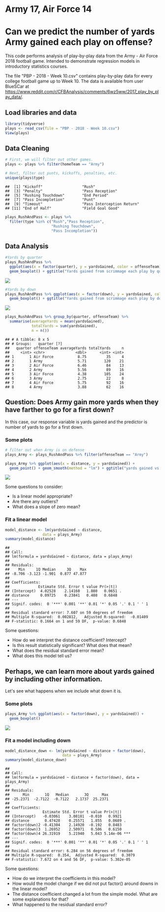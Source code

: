 
Army 17, Air Force 14
=====================

Can we predict the number of yards Army gained each play on offense?
====================================================================

This code performs analysis of play-by-play data from the Army - Air Force 2018 football game. Intended to demonstrate regression models in introductory statistics courses.

The file "PBP - 2018 - Week 10.csv" contains play-by-play data for every college football game up to Week 10. The data is available from user BlueSCar at <https://www.reddit.com/r/CFBAnalysis/comments/6wz5ww/2017_play_by_play_data/>.

Load libraries and data
-----------------------

``` r
library(tidyverse)
plays <- read_csv(file = "PBP - 2018 - Week 10.csv")
View(plays)
```

Data Cleaning
-------------

``` r
# First, we will filter out other games.
plays <- plays %>% filter(homeTeam == "Army")

# Next, filter out punts, kickoffs, penalties, etc. 
unique(plays$type)
```

    ##  [1] "Kickoff"                  "Rush"                    
    ##  [3] "Penalty"                  "Pass Reception"          
    ##  [5] "Rushing Touchdown"        "End Period"              
    ##  [7] "Pass Incompletion"        "Punt"                    
    ##  [9] "Timeout"                  "Pass Interception Return"
    ## [11] "End of Half"              "Field Goal Good"

``` r
plays_RushAndPass <- plays %>% 
  filter(type %in% c("Rush","Pass Reception",
                     "Rushing Touchdown",
                     "Pass Incompletion")) 
```

Data Analysis
-------------

``` r
#Yards by quarter
plays_RushAndPass %>% 
  ggplot(aes(x = factor(quarter), y = yardsGained, color = offenseTeam)) +
  geom_boxplot() + ggtitle("Yards gained from scrimmage each play by quarter")
```

![](README_files/figure-markdown_github-ascii_identifiers/unnamed-chunk-3-1.png)

``` r
#Yards by down
plays_RushAndPass %>% ggplot(aes(x = factor(down), y = yardsGained, color = offenseTeam)) +
  geom_boxplot() + ggtitle("Yards gained from scrimmage each play by down")
```

![](README_files/figure-markdown_github-ascii_identifiers/unnamed-chunk-3-2.png)

``` r
plays_RushAndPass %>% group_by(quarter, offenseTeam) %>% 
  summarise(averageYards = mean(yardsGained),
            totalYards = sum(yardsGained), 
            n = n())
```

    ## # A tibble: 8 x 5
    ## # Groups:   quarter [?]
    ##   quarter offenseTeam averageYards totalYards     n
    ##     <int> <chr>              <dbl>      <int> <int>
    ## 1       1 Air Force           8.75         35     4
    ## 2       1 Army                5.71        120    21
    ## 3       2 Air Force           6.46         84    13
    ## 4       2 Army                5.56         89    16
    ## 5       3 Air Force           4.38        105    24
    ## 6       3 Army                2.75         22     8
    ## 7       4 Air Force           5.75         92    16
    ## 8       4 Army                3.88         62    16

Question: Does Army gain more yards when they have farther to go for a first down?
----------------------------------------------------------------------------------

In this case, our response variable is yards gained and the predictor is number of yards to go for a first down.

### Some plots

``` r
# filter out when Army is on defense
plays_Army <- plays_RushAndPass %>% filter(offenseTeam == "Army") 

plays_Army %>% ggplot(aes(x = distance, y = yardsGained)) + 
  geom_point() + geom_smooth(method = "lm") + ggtitle("yards gained vs. distance to go")
```

![](README_files/figure-markdown_github-ascii_identifiers/unnamed-chunk-4-1.png)

Some questions to consider:

-   Is a linear model appropriate?
-   Are there any outliers?
-   What does a slope of zero mean?

### Fit a linear model

``` r
model_distance <- lm(yardsGained ~ distance, 
                 data = plays_Army)
summary(model_distance)
```

    ## 
    ## Call:
    ## lm(formula = yardsGained ~ distance, data = plays_Army)
    ## 
    ## Residuals:
    ##    Min     1Q Median     3Q    Max 
    ## -8.706 -3.123 -1.901  0.877 47.877 
    ## 
    ## Coefficients:
    ##             Estimate Std. Error t value Pr(>|t|)  
    ## (Intercept)  4.02528    2.14160   1.880   0.0651 .
    ## distance     0.09725    0.23841   0.408   0.6848  
    ## ---
    ## Signif. codes:  0 '***' 0.001 '**' 0.01 '*' 0.05 '.' 0.1 ' ' 1
    ## 
    ## Residual standard error: 7.607 on 59 degrees of freedom
    ## Multiple R-squared:  0.002812,   Adjusted R-squared:  -0.01409 
    ## F-statistic: 0.1664 on 1 and 59 DF,  p-value: 0.6848

Some questions:

-   How do we interpret the distance coefficient? Intercept?
-   Is this result statistically significant? What does that mean?
-   What does the residual standard error mean?
-   What does this model tell us?

Perhaps, we can learn more about yards gained by including other information.
-----------------------------------------------------------------------------

Let's see what happens when we include what down it is.

### Some plots

``` r
plays_Army %>% ggplot(aes(x = factor(down), y = yardsGained)) +
  geom_boxplot()
```

![](README_files/figure-markdown_github-ascii_identifiers/unnamed-chunk-6-1.png)

### Fit a model including down

``` r
model_distance_down <- lm(yardsGained ~ distance + factor(down), 
                          data = plays_Army)
summary(model_distance_down)
```

    ## 
    ## Call:
    ## lm(formula = yardsGained ~ distance + factor(down), data = plays_Army)
    ## 
    ## Residuals:
    ##      Min       1Q   Median       3Q      Max 
    ## -25.2371  -2.7122  -0.7122   2.1737  25.2371 
    ## 
    ## Coefficients:
    ##               Estimate Std. Error t value Pr(>|t|)    
    ## (Intercept)   -0.03061    3.08181  -0.010   0.9921    
    ## distance       0.47428    0.25571   1.855   0.0689 .  
    ## factor(down)2 -0.41304    2.14920  -0.192   0.8483    
    ## factor(down)3  1.26952    2.50971   0.506   0.6150    
    ## factor(down)4 26.31919    5.21940   5.043 5.14e-06 ***
    ## ---
    ## Signif. codes:  0 '***' 0.001 '**' 0.01 '*' 0.05 '.' 0.1 ' ' 1
    ## 
    ## Residual standard error: 6.284 on 56 degrees of freedom
    ## Multiple R-squared:  0.354,  Adjusted R-squared:  0.3079 
    ## F-statistic: 7.672 on 4 and 56 DF,  p-value: 5.302e-05

Some questions:

-   How do we interpret the coefficients in this model?
-   How would the model change if we did not put factor() around downs in the linear model?
-   The distance coefficient changed a lot from the simple model. What are some explanations for that?
-   What happened to the residual standard error?
